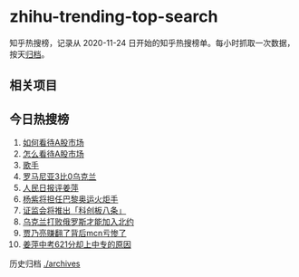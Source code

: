 # zhihu-trending-top-search

知乎热搜榜，记录从 2020-11-24
日开始的知乎热搜榜单。每小时抓取一次数据，按天[归档](./archives)。

## 相关项目

## 今日热搜榜

<!-- BEGIN -->
<!-- 最后更新时间 Mon Jun 24 2024 10:29:46 GMT+0800 (China Standard Time) -->

1. [如何看待A股市场](https://www.zhihu.com/search?q=如何看待A股市场)
1. [怎么看待A股市场](https://www.zhihu.com/search?q=怎么看待A股市场)
1. [歌手](https://www.zhihu.com/search?q=歌手)
1. [罗马尼亚3比0乌克兰](https://www.zhihu.com/search?q=罗马尼亚3比0乌克兰)
1. [人民日报评姜萍](https://www.zhihu.com/search?q=人民日报评姜萍)
1. [杨紫将担任巴黎奥运火炬手](https://www.zhihu.com/search?q=杨紫将担任巴黎奥运火炬手)
1. [证监会将推出「科创板八条」](https://www.zhihu.com/search?q=证监会将推出「科创板八条」)
1. [乌克兰打败俄罗斯才能加入北约](https://www.zhihu.com/search?q=乌克兰打败俄罗斯才能加入北约)
1. [贾乃亮赚翻了背后mcn亏惨了](https://www.zhihu.com/search?q=贾乃亮赚翻了背后mcn亏惨了)
1. [姜萍中考621分却上中专的原因](https://www.zhihu.com/search?q=姜萍中考621分却上中专的原因)

<!-- END -->

历史归档 [./archives](./archives)
